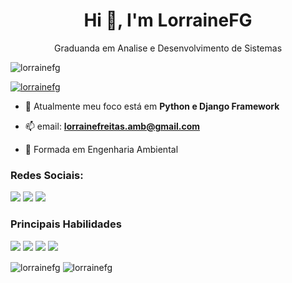 <h1 align="center">Hi 👋, I'm LorraineFG</h1>
<p align = "center">Graduanda em Analise e Desenvolvimento de Sistemas</p>


<p align="left"> <img src="https://komarev.com/ghpvc/?username=lorrainefg&label=Profile%20views&color=0e75b6&style=flat" alt="lorrainefg" /> </p>

<p align="left"> <a href="https://twitter.com/lorrainefg" target="blank"><img src="https://img.shields.io/twitter/follow/lorrainefg?logo=twitter&style=for-the-badge" alt="lorrainefg" /></a> </p>

- 🌱 Atualmente meu foco está em **Python e Django Framework**

- 📫 email: **lorrainefreitas.amb@gmail.com**

- 📄 Formada em Engenharia Ambiental



<h3 align="left">Redes Sociais:</h3>
<p align="left">
  <a href="https://www.instagram.com/lorrainefg" alt="Instagram" target="_blank">
  <img src="https://img.shields.io/badge/-Instagram-DF0174?style=for-the-badge&labelColor=DF0174&logo=instagram&logoColor=white&link=https://www.instagram.com/USERNAME"></a
    
  <a href="https://twitter.com/lorrainefg" alt="Twitter" target="_blank">
  <img src="https://img.shields.io/badge/Twitter-1DA1F2?style=for-the-badge&logo=twitter&logoColor=white"></a>
  
  <a href="https://linkedin.com/lorrainefg" alt="Instagram" target="_blank">
  <img src="https://img.shields.io/badge/LinkedIn-0077B5?style=for-the-badge&logo=linkedin&logoColor=white"></a>
</p>

<h3 align="left">Principais Habilidades</h3>
<p align="left"> 
  <img src="https://img.shields.io/badge/Python-3776AB?style=for-the-badge&logo=python&logoColor=white">
  <img src="https://img.shields.io/badge/Django-092E20?style=for-the-badge&logo=django&logoColor=white">
  <img src="https://img.shields.io/badge/HTML5-E34F26?style=for-the-badge&logo=html5&logoColor=white">
  <img src="https://img.shields.io/badge/CSS-239120?&style=for-the-badge&logo=css3&logoColor=white"></p>

<img align="center" src="https://github-readme-stats.vercel.app/api?username=lorrainefg&show_icons=true&theme=dracula" alt="lorrainefg"/>
<img align="center" src="https://github-readme-stats.vercel.app/api/top-langs/?username=lorrainefg&layout=compact)" alt="lorrainefg"/>


